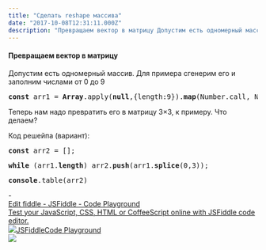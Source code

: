```yaml
---
title: "Сделать reshape массива"
date: "2017-10-08T12:31:11.000Z"
description: "Превращаем вектор в матрицу Допустим есть одномерный массив. Для примера сгенерим его и заполним числами от 0 до 9  const arr1 ="
---
```


<h4>Превращаем вектор в матрицу</h4>
<p>Допустим есть одномерный массив. Для примера сгенерим его и заполним числами от 0 до 9</p>
<pre><strong>const</strong> arr1 = <strong>Array</strong>.apply(<strong>null</strong>,{length:9}).<strong>map</strong>(Number.call, Number)</pre>
<p>Теперь нам надо превратить его в матрицу 3&#215;3, к примеру. Что делаем?</p>
<p>Код решейпа (вариант):</p>
<pre><strong>const</strong> arr2 = [];</pre>
<pre><strong>while</strong> (arr1.<strong>length</strong>) arr2.<strong>push</strong>(arr1.<strong>splice</strong>(0,3));</pre>
<pre><strong>console</strong>.table(arr2)</pre>
- <a class="kg-bookmark-container" href="https://jsfiddle.net/frontdevops/uxtyj38u/"><div class="kg-bookmark-content"><div class="kg-bookmark-title">Edit fiddle - JSFiddle - Code Playground</div><div class="kg-bookmark-description">Test your JavaScript, CSS, HTML or CoffeeScript online with JSFiddle code editor.</div><div class="kg-bookmark-metadata"><img class="kg-bookmark-icon" src="https://jsfiddle.net/img/favicon.png"><span class="kg-bookmark-author">JSFiddle</span><span class="kg-bookmark-publisher">Code Playground</span></div></div><div class="kg-bookmark-thumbnail"><img src="https://www.gravatar.com/avatar/8f8f604430a6a2116749fad87c9c86d5?s=80"></div></a> <br/>


